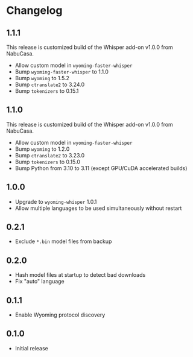 # Changelog

## 1.1.1

This release is customized build of the Whisper add-on v1.0.0 from NabuCasa.
- Allow custom model in `wyoming-faster-whisper`
- Bump `wyoming-faster-whisper` to 1.1.0
- Bump `wyoming` to 1.5.2
- Bump `ctranslate2` to 3.24.0
- Bump `tokenizers` to 0.15.1


## 1.1.0

This release is customized build of the Whisper add-on v1.0.0 from NabuCasa.
- Allow custom model in `wyoming-faster-whisper`
- Bump `wyoming` to 1.2.0
- Bump `ctranslate2` to 3.23.0
- Bump `tokenizers` to 0.15.0
- Bump Python from 3.10 to 3.11 (except GPU/CuDA accelerated builds)

## 1.0.0

- Upgrade to `wyoming-whisper` 1.0.1
- Allow multiple languages to be used simultaneously without restart

## 0.2.1

- Exclude `*.bin` model files from backup

## 0.2.0

- Hash model files at startup to detect bad downloads
- Fix "auto" language

## 0.1.1

- Enable Wyoming protocol discovery

## 0.1.0

- Initial release
